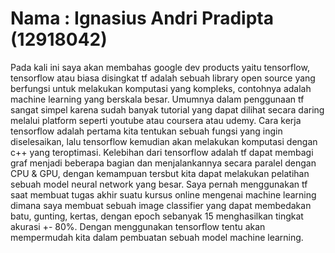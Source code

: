 # Nama : Ignasius Andri Pradipta (12918042)
Pada kali ini saya akan membahas google dev products yaitu tensorflow, tensorflow atau biasa disingkat tf adalah sebuah library open source yang berfungsi untuk melakukan komputasi yang kompleks, contohnya adalah machine learning yang berskala besar. Umumnya dalam penggunaan tf sangat simpel karena sudah banyak tutorial yang dapat dilihat secara daring melalui platform seperti youtube atau coursera atau udemy.
Cara kerja tensorflow adalah pertama kita tentukan sebuah fungsi yang ingin diselesaikan, lalu tensorflow kemudian akan melakukan komputasi dengan c++ yang teroptimasi. Kelebihan dari tensorflow adalah tf dapat membagi graf menjadi beberapa bagian dan menjalankannya secara paralel dengan CPU & GPU, dengan kemampuan tersbut kita dapat melakukan pelatihan sebuah model neural network yang besar.
Saya pernah menggunakan tf saat membuat tugas akhir suatu kursus online mengenai machine learning dimana saya membuat sebuah image classifier yang dapat membedakan batu, gunting, kertas, dengan epoch sebanyak 15 menghasilkan tingkat akurasi +- 80%.
Dengan menggunakan tensorflow tentu akan mempermudah kita dalam pembuatan sebuah model machine learning.
